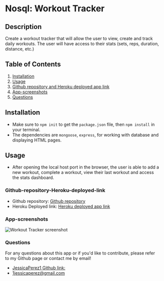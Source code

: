 # Nosql: Workout Tracker

## Description

Create a workout tracker that will allow the user to view, create and track daily workouts. The user will have access to their stats (sets, reps, duration, distance, etc.)

## Table of Contents

1. [Installation](#Installation)
2. [Usage](#Usage)
3. [Github repository and Heroku deployed app link](#Github-repository-Heroku-deployed-link)
4. [App-screenshots](#App-screenshots)
5. [Questions](#Questions)

## Installation

- Make sure to `npm init` to get the `package.json` file, then `npm install` in your terminal.
- The dependencies are `mongoose`, `express`, for working with database and displaying HTML pages.

## Usage

- After opening the local host port in the browser, the user is able to add a new workout, complete a workout, view their last workout and access the stats dashboard.

### Github-repository-Heroku-deployed-link

- Github repository:
  [Github repository](https://github.com/JessicaPerez1/Fitness-Tracker.git)
- Heroku Deployed link:
  [Heroku deployed app link](https://sheltered-eyrie-16270.herokuapp.com/)

### App-screenshots

![Workout Tracker screenshot]()

### Questions

For any questions about this app or if you'd like to contribute, please refer to my Github page or contact me by email!

- [JessicaPerez1 Github link:]()
- 1jessicaperez@gmail.com
